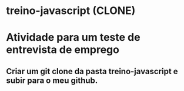 # treino-javascript (CLONE)
# Atividade para um teste de entrevista de emprego
## Criar um git clone da pasta treino-javascript e subir para o meu github.
